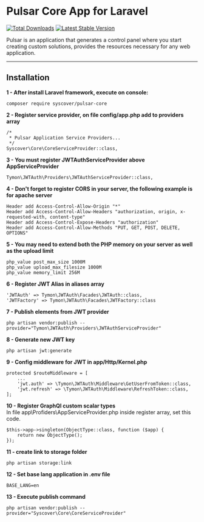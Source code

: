 # Pulsar Core App for Laravel

[![Total Downloads](https://poser.pugx.org/syscover/pulsar-core/downloads)](https://packagist.org/packages/syscover/pulsar-core)
[![Latest Stable Version](http://img.shields.io/github/release/syscover/pulsar-core.svg)](https://packagist.org/packages/syscover/pulsar-core)

Pulsar is an application that generates a control panel where you start creating custom solutions, provides the resources necessary for any web application.

---

## Installation

**1 - After install Laravel framework, execute on console:**
```
composer require syscover/pulsar-core
```

**2 - Register service provider, on file config/app.php add to providers array**
```
/*
 * Pulsar Application Service Providers...
 */
Syscover\Core\CoreServiceProvider::class,
```

**3 - You must register JWTAuthServiceProvider above AppServiceProvider**
```
Tymon\JWTAuth\Providers\JWTAuthServiceProvider::class,
```

**4 - Don't forget to register CORS in your server, the following example is for apache server**
```
Header add Access-Control-Allow-Origin "*"
Header add Access-Control-Allow-Headers "authorization, origin, x-requested-with, content-type"
Header add Access-Control-Expose-Headers "authorization"
Header add Access-Control-Allow-Methods "PUT, GET, POST, DELETE, OPTIONS"
```

**5 - You may need to extend both the PHP memory on your server as well as the upload limit**
```
php_value post_max_size 1000M
php_value upload_max_filesize 1000M
php_value memory_limit 256M
```

**6 - Register JWT Alias in aliases array**
```
'JWTAuth' => Tymon\JWTAuth\Facades\JWTAuth::class,
'JWTFactory' => Tymon\JWTAuth\Facades\JWTFactory::class
```

**7 - Publish elements from JWT provider**
```
php artisan vendor:publish --provider="Tymon\JWTAuth\Providers\JWTAuthServiceProvider"
```

**8 - Generate new JWT key**
```
php artisan jwt:generate
```

**9 - Config middleware for JWT in app/Http/Kernel.php**
```
protected $routeMiddleware = [
    ...
    'jwt.auth' => \Tymon\JWTAuth\Middleware\GetUserFromToken::class,
    'jwt.refresh' => \Tymon\JWTAuth\Middleware\RefreshToken::class,
];
```

**10 - Register GraphQl custom scalar types**
<br>In file app\Profiders\AppServiceProvider.php inside register array, set this code.
```
$this->app->singleton(ObjectType::class, function ($app) {
    return new ObjectType();
});
```

**11 - create link to storage folder**
```
php artisan storage:link
```

**12 - Set base lang application in .env file**
```
BASE_LANG=en
```

**13 - Execute publish command**
```
php artisan vendor:publish --provider="Syscover\Core\CoreServiceProvider"
```